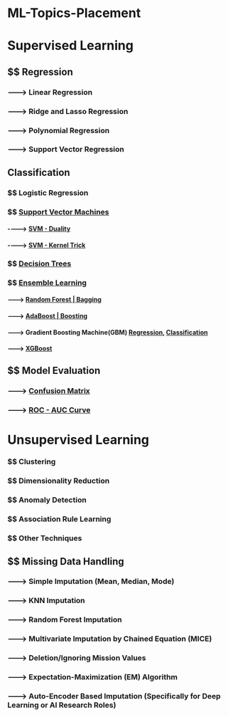 # ML-Topics-Placement

# Supervised Learning
## $$ Regression
### ---> Linear Regression
### ---> Ridge and Lasso Regression
### ---> Polynomial Regression
### ---> Support Vector Regression

## Classification
### $$ Logistic Regression
### $$ [Support Vector Machines](https://medium.com/@kushaldps1996/a-complete-guide-to-support-vector-machines-svms-501e71aec19e)
#### ----> [SVM - Duality](https://youtu.be/6-ntMIaJpm0?si=MSeQdyZOzGhY3K86)
#### ----> [SVM - Kernel Trick](https://youtu.be/OKFMZQyDROI?si=rh6HRvj6212jRXUQ)

### $$ [Decision Trees](https://medium.com/@MrBam44/decision-trees-91f61a42c724)

### $$ [Ensemble Learning](https://medium.com/@sumbatilinda/ensemble-learning-in-machine-learning-bagging-boosting-and-stacking-a00c6bae971f)
#### ---> [Random Forest | Bagging](https://medium.com/@harshdeepsingh_35448/understanding-random-forests-aa0ccecdbbbb)
#### ---> [AdaBoost | Boosting](https://medium.com/@curryrowan/adaboost-explained-92408a6713da)
#### ---> Gradient Boosting Machine(GBM) [Regression](https://medium.com/analytics-vidhya/introduction-to-the-gradient-boosting-algorithm-c25c653f826b), [Classification](https://www.digitalocean.com/community/tutorials/gradient-boosting-for-classification)
#### ---> [XGBoost](https://medium.com/@prathameshsonawane/xgboost-how-does-this-work-e1cae7c5b6cb)



## $$ Model Evaluation
### ---> [Confusion Matrix](https://medium.com/@nikitamalviya/confusion-matrix-870739a1ec31)
### ---> [ROC - AUC Curve](https://medium.com/@msong507/understanding-the-roc-auc-curve-cc204f0b3441)



# Unsupervised Learning
### $$ Clustering
### $$ Dimensionality Reduction
### $$ Anomaly Detection
### $$ Association Rule Learning
### $$ Other Techniques


## $$ Missing Data Handling
### ---> Simple Imputation (Mean, Median, Mode)
### ---> KNN Imputation
### ---> Random Forest Imputation
### ---> Multivariate Imputation by Chained Equation (MICE)
### ---> Deletion/Ignoring Mission Values
### ---> Expectation-Maximization (EM) Algorithm
### ---> Auto-Encoder Based Imputation (Specifically for Deep Learning or AI Research Roles)

